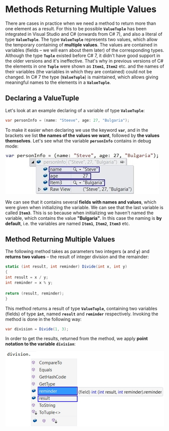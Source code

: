 # Methods Returning Multiple Values

There are cases in practice when we need a method to return more than one element as a result. For this to be possible **`ValueTuple`** has been integrated in Visual Studio and C# (onwards from C# 7), and also a literal of type **`ValueTuple`**. The type **`ValueTuple`** represents two values, which allow the temporary containing of **multiple values**. The values are contained in variables (fields – we will earn about them later) of the corresponding types. Although the type **`Tuple`** existed before C# 7, it didn't have good support in the older versions and it's ineffective. That's why in previous versions of C# the elements in one **`Tuple`** were shown as **`Item1`**, **`Item2`** etc. and the names of their variables (the variables in which they are contained) could not be changed. In C# 7 the type (**`ValueTuple`**) is maintained, which allows giving meaningful names to the elements in a **`ValueTuple`**.

## Declaring a ValueTuple

Let's look at an example declaring of a variable of type **`ValueTuple`**:

```csharp
var personInfo = (name: "Steeve", age: 27, "Bulgaria");
```

To make it easier when declaring we use the keyword **`var`**, and in the brackets we list **the names of the values we want**, followed by **the values themselves**. Let's see what the variable **`personInfo`** contains in debug mode:

![](/assets/chapter-10-images/15.Tuples-01.jpg)

We can see that it contains several **fields with names and values**, which were given when initializing the variable. We can see that the last variable is called **`Item3`**. This is so because when initializing we haven't named the variable, which contains the value **"Bulgaria"**. In this case the naming is **by default**, i.e. the variables are named **`Item1`**, **`Item2`**, **`Item3`** etc.

## Method Returning Multiple Values

The following method takes as parameters two integers (**`x`** and **`y`**) and **returns two values** – the result of integer division and the remainder:

```csharp
static (int result, int reminder) Divide(int x, int y)
{
int result = x / y;
int reminder = x % y;

return (result, reminder);
}
```

This method returns a result of type **`ValueTuple`**, containing two variables (fields) of type **`int`**, named **`result`** and **`reminder`** respectively. Invoking the method is done in the following way:

```csharp
var division = Divide(1, 3);
```

In order to get the results, returned from the method, we apply **point notation to the variable** **`division`**:

![](/assets/chapter-10-images/15.Tuples-02.jpg)
